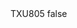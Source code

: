 <?xml version="1.0" encoding="UTF-8"?>
<CustomMetadata xmlns="http://soap.sforce.com/2006/04/metadata">
    <label>TXU805</label>
    <protected>false</protected>
</CustomMetadata>
